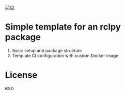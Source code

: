 [![CI](https://github.com/eaa3/ros2_rclpy_template_package/actions/workflows/ci.yaml/badge.svg)](https://github.com/eaa3/ros2_rclpy_template_package/actions/workflows/ci.yaml)
# Simple template for an rclpy package

1. Basic setup and package structure
2. Template CI configuration with custom Docker image


# License

BSD
